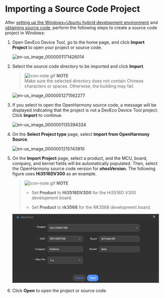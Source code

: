 # Importing a Source Code Project


After [setting up the Windows+Ubuntu hybrid development environment](../quick-start/quickstart-ide-standard-env-setup-win-ubuntu.md) and [obtaining source code](../quick-start/quickstart-ide-standard-sourcecode-acquire.md), perform the following steps to create a source code project in Windows:


1. Open DevEco Device Tool, go to the home page, and click **Import Project** to open your project or source code.

   ![en-us_image_0000001171426014](figures/en-us_image_0000001171426014.png)

2. Select the source code directory to be imported and click **Import**.

   > ![icon-note.gif](public_sys-resources/icon-note.gif) **NOTE**<br/>
   > Make sure the selected directory does not contain Chinese characters or spaces. Otherwise, the building may fail.

   ![en-us_image_0000001271562277](figures/en-us_image_0000001271562277.png)

3. If you select to open the OpenHarmony source code, a message will be displayed indicating that the project is not a DevEco Device Tool project. Click **Import** to continue.

   ![en-us_image_0000001135394334](figures/en-us_image_0000001135394334.png)

4. On the **Select Project type** page, select **Import from OpenHarmony Source**.

   ![en-us_image_0000001215743910](figures/en-us_image_0000001215743910.png)

5. On the **Import Project** page, select a product, and the MCU, board, company, and kernel fields will be automatically populated. Then, select the OpenHarmony source code version for **ohosVersion**. The following figure uses **Hi3516DV300** as an example.

   > ![icon-note.gif](public_sys-resources/icon-note.gif) **NOTE**<br/>
   > - Set **Product** to **Hi3516DV300** for the Hi3516D V300 development board.
   > 
   > - Set **Product** to **rk3568** for the RK3568 development board.

   ![en-us_image_0000001271448821](figures/en-us_image_0000001271448821.png)

6. Click **Open** to open the project or source code.
